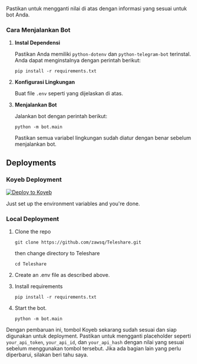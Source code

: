 
Pastikan untuk mengganti nilai di atas dengan informasi yang sesuai untuk bot Anda.

### Cara Menjalankan Bot

1. **Instal Dependensi**

   Pastikan Anda memiliki `python-dotenv` dan `python-telegram-bot` terinstal. Anda dapat menginstalnya dengan perintah berikut:

   ```
   pip install -r requirements.txt
   ```

2. **Konfigurasi Lingkungan**

   Buat file `.env` seperti yang dijelaskan di atas.

3. **Menjalankan Bot**

   Jalankan bot dengan perintah berikut:

   ```
   python -m bot.main
   ```

   Pastikan semua variabel lingkungan sudah diatur dengan benar sebelum menjalankan bot.

## Deployments

### Koyeb Deployment

[![Deploy to Koyeb](https://www.koyeb.com/static/images/deploy/button.svg)](https://app.koyeb.com/deploy?type=git&repository=github.com/AlekBaikHati/pidama-b-o-w&branch=main&name=BOT_FORWARD_TG&env%5BAPI_TOKEN%5D=your_api_token&env%5BAPI_ID%5D=your_api_id&env%5BAPI_HASH%5D=your_api_hash&env%5BTARGET%5D=-1002412629469,-1002292422802&env%5BADMIN%5D=wiburich,Ghsd77,blalil_girl)

Just set up the environment variables and you're done.

### Local Deployment

1. Clone the repo
   ```
   git clone https://github.com/zawsq/Teleshare.git
   ```
   then change directory to Teleshare 
   ```
   cd Teleshare
   ```

2. Create an .env file as described above.

3. Install requirements
   ```
   pip install -r requirements.txt
   ```

4. Start the bot.
   ```
   python -m bot.main
   ```

Dengan pembaruan ini, tombol Koyeb sekarang sudah sesuai dan siap digunakan untuk deployment. Pastikan untuk mengganti placeholder seperti `your_api_token`, `your_api_id`, dan `your_api_hash` dengan nilai yang sesuai sebelum menggunakan tombol tersebut. Jika ada bagian lain yang perlu diperbarui, silakan beri tahu saya.
